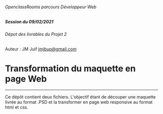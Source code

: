 ###### OpenclassRooms parcours Développeur Web

##### Session du 09/02/2021

###### Dépot des livrables du Projet 2

Auteur : JM Juif jmjbup@gmail.com

# Transformation du maquette en page Web

------

Ce dépôt contient deux fichiers. L'objectif étant de découper une maquette livrée au format .PSD et la transformer en page web responsive au format html et css.